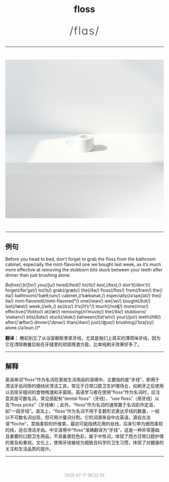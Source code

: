 <div align="center">

# floss

<div style="margin: 30px 0;">
<h1 style="font-size: 2.5em; font-weight: 300; letter-spacing: 2px; margin: 0; color: #2c3e50;">
/flɑs/
</h1>
</div>

</div>

---

<div align="center" style="margin: 40px 0;">

![floss](images/floss.png)

</div>

---

## 例句

Before you head to bed, don’t forget to grab the floss from the bathroom cabinet, especially the mint-flavored one we bought last week, as it’s much more effective at removing the stubborn bits stuck between your teeth after dinner than just brushing alone.

*Before(/ˌbiˈfɔr/) you(/ju/) head(/hɛd/) to(/tɪ/) bed,(/bɛd,/) don’t(/don’t*/) forget(/fərˈgɛt/) to(/tɪ/) grab(/græb/) the(/ðə/) floss(/flɑs/) from(/frəm/) the(/ðə/) bathroom(/ˈbæθˌrum/) cabinet,(/ˈkæbənət,/) especially(/əˈspɛʃəli/) the(/ðə/) mint-flavored(/mint-flavored*/) one(/wən/) we(/wi/) bought(/bɔt/) last(/læst/) week,(/wik,/) as(/ɛz/) it’s(/it’s*/) much(/məʧ/) more(/mɔr/) effective(/ˈifɛktɪv/) at(/æt/) removing(/riˈmuvɪŋ/) the(/ðə/) stubborn(/ˈstəbərn/) bits(/bɪts/) stuck(/stək/) between(/bɪtˈwin/) your(/jʊr/) teeth(/tiθ/) after(/ˈæftər/) dinner(/ˈdɪnər/) than(/ðən/) just(/ʤɪst/) brushing(/ˈbrəʃɪŋ/) alone.(/əˈloʊn./)*

**翻译：** 睡前别忘了从浴室橱柜里拿牙线，尤其是我们上周买的薄荷味牙线，因为它在清除晚餐后粘在牙缝里的顽固残渣方面，比单纯刷牙效果好多了。

---

## 解释

英语单词“floss”作为名词在家居生活用品的语境中，主要指的是“牙线”，即用于清洁牙齿间隙的细线状清洁工具，常见于日常口腔卫生护理场合，如刷牙之后使用以去除牙缝间的食物残渣和牙菌斑。英语学习者在使用“floss”作为名词时，应注意其是可数名词，常见搭配有“dental floss”（牙线）、“use floss”（用牙线）以及“floss picks”（牙线棒）；此外，“floss”作为名词时通常置于名词前作定语，如“一段牙线”。语法上，“floss”作为名词不用于复数形式表达牙线的数量，一般以不可数名词出现，但可用计量词分割。它的词源来自中古英语，源自古法语“floche”，意指柔软的纤维束，最初可能指绣花用的丝线，后来引申为细而柔软的线，适合清洁牙齿。中文语境中“floss”准确翻译为“牙线”，这是一种非常基础且重要的口腔卫生用品，不具备褒贬色彩，属于中性词，体现了西方日常口腔护理的普及和重视。文化上，使用牙线被视为细致且科学的卫生习惯，体现了对健康的关注和生活品质的提升。


---

<div align="center" style="margin-top: 50px;">
<small style="color: #999; font-size: 0.9em;">2025-07-17 06:22:39</small>
</div>
